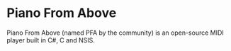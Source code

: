 # Piano From Above
Piano From Above (named PFA by the community) is an open-source MIDI player built in C#, C and NSIS.
